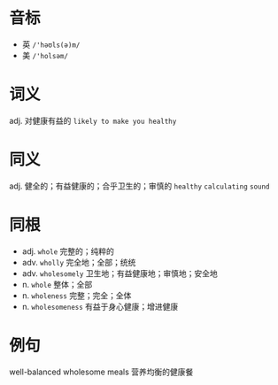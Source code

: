 # 音标

- 英 `/'həʊls(ə)m/`
- 美 `/'holsəm/`

# 词义

adj. 对健康有益的
`likely to make you healthy`

# 同义

adj. 健全的；有益健康的；合乎卫生的；审慎的
`healthy` `calculating` `sound`

# 同根

- adj. `whole` 完整的；纯粹的
- adv. `wholly` 完全地；全部；统统
- adv. `wholesomely` 卫生地；有益健康地；审慎地；安全地
- n. `whole` 整体；全部
- n. `wholeness` 完整；完全；全体
- n. `wholesomeness` 有益于身心健康；增进健康

# 例句

well-balanced wholesome meals
营养均衡的健康餐


